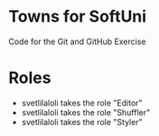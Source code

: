 # Towns for SoftUni
Code for the Git and GitHub Exercise
# Roles
*	svetlilaloli takes the role "Editor"
*	svetlilaloli takes the role "Shuffler"
*	svetlilaloli takes the role "Styler"
